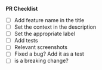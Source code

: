 
**PR Checklist**

- [ ] Add feature name in the title
- [ ] Set the context in the description
- [ ] Set the appropriate label
- [ ] Add tests
- [ ] Relevant screenshots
- [ ] Fixed a bug? Add it as a test
- [ ] is a breaking change?
